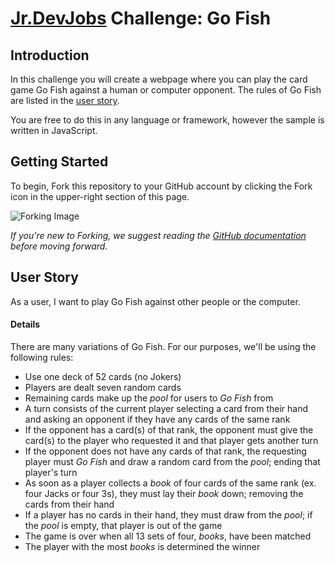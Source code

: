 # <a href='http://www.jrdevjobs.com' target='_blank'>Jr.DevJobs</a> Challenge: Go Fish

## Introduction
In this challenge you will create a webpage where you can play the card game Go Fish against a human or computer opponent. The rules of Go Fish are listed in the [user story](#userstory).

You are free to do this in any language or framework, however the sample is written in JavaScript.

## Getting Started
To begin, Fork this repository to your GitHub account by clicking the Fork icon in the upper-right section of this page.

![Forking Image](https://s3-us-west-2.amazonaws.com/jrdevsimages/repos/fork_button.jpg)

*If you're new to Forking, we suggest reading the <a href='https://help.github.com/articles/fork-a-repo' target='_blank'>GitHub documentation</a> before moving forward.*

## <a name='userstory'></a>User Story
As a user, I want to play Go Fish against other people or the computer.

#### Details
There are many variations of Go Fish. For our purposes, we'll be using the following rules:

* Use one deck of 52 cards (no Jokers)
* Players are dealt seven random cards
* Remaining cards make up the *pool* for users to *Go Fish* from
* A turn consists of the current player selecting a card from their hand and asking an opponent if they have any cards of the same rank
* If the opponent has a card(s) of that rank, the opponent must give the card(s) to the player who requested it and that player gets another turn
* If the opponent does not have any cards of that rank, the requesting player must *Go Fish* and draw a random card from the *pool*; ending that player's turn
* As soon as a player collects a *book* of four cards of the same rank (ex. four Jacks or four 3s), they must lay their *book* down; removing the cards from their hand
* If a player has no cards in their hand, they must draw from the *pool*; if the *pool* is empty, that player is out of the game
* The game is over when all 13 sets of four, *books*, have been matched
* The player with the most *books* is determined the winner
